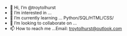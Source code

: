 - 👋 Hi, I’m @troytolhurst
- 👀 I’m interested in ... 
- 🌱 I’m currently learning ... Python/SQL/HTML/CSS/
- 💞️ I’m looking to collaborate on ... 
- 📫 How to reach me ...Email: troytolhurst@outlook.com

<!---
troytolhurst/troytolhurst is a ✨ special ✨ repository because its `README.md` (this file) appears on your GitHub profile.
You can click the Preview link to take a look at your changes.
--->

